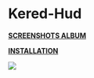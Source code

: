 # Kered-Hud

**[SCREENSHOTS ALBUM](https://imgur.com/a/JV6hL)** 

**[INSTALLATION](https://imgur.com/a/w3Ah6)**

![](https://i.imgur.com/9gVgHPC.jpg)